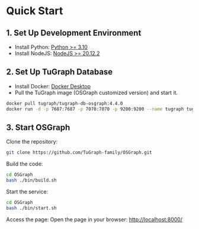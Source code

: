 # Quick Start

## 1. Set Up Development Environment
* Install Python: [Python >= 3.10](https://www.python.org/downloads)
* Install NodeJS: [NodeJS >= 20.12.2](https://nodejs.org/en/download)

## 2. Set Up TuGraph Database

* Install Docker: [Docker Desktop](https://www.docker.com/products/docker-desktop)
* Pull the TuGraph image (OSGraph customized version) and start it.
```bash
docker pull tugraph/tugraph-db-osgraph:4.4.0
docker run -d -p 7687:7687 -p 7070:7070 -p 9200:9200 --name tugraph tugraph/tugraph-db-osgraph:4.4.0
```

## 3. Start OSGraph

Clone the repository: 
```bash
git clone https://github.com/TuGraph-family/OSGraph.git
```

Build the code: 
```bash
cd OSGraph
bash ./bin/build.sh
```

Start the service: 
```bash
cd OSGraph
bash ./bin/start.sh
```

Access the page: 
Open the page in your browser: [http://localhost:8000/](http://localhost:8000/)

